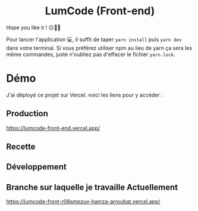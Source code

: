 <h1 align="center">LumCode (Front-end)<br/></h1>

Hope you like it ! 😉👍🏼 <br/>

Pour lancer l'application 💻, il suffit de taper `yarn install` puis `yarn dev` dans votre terminal. Si vous préférez utiliser npm au lieu de yarn ça sera les même commandes, juste n'oubliez pas d'effacer le fichier `yarn.lock`.


# Démo
J'ai déployé ce projet sur Vercel. voici les liens pour y accéder : 

## Production
<a>https://lumcode-front-end.vercel.app/</a>

## Recette
<a></a>

## Développement
<a></a>

## Branche sur laquelle je travaille Actuellement 
<a>https://lumcode-front-r08smpzuv-hamza-arroubat.vercel.app/</a>

